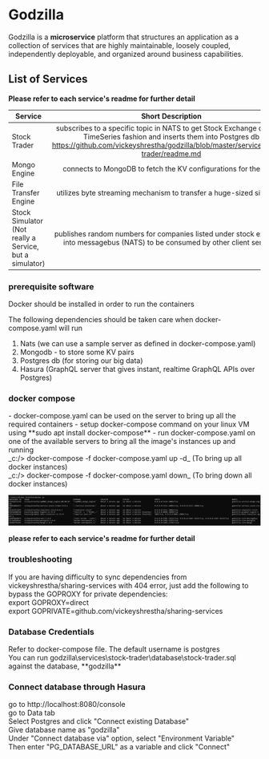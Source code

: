 <h1>Godzilla</h1>

Godzilla is a **microservice** platform that structures an application as a collection of services that are highly maintainable, loosely coupled, independently deployable, and organized around business capabilities.


<h2>List of Services</h2>

**Please refer to each service's readme for further detail**


| Service                                                 |                                                         Short Description                                                         | 
|---------------------------------------------------------|:---------------------------------------------------------------------------------------------------------------------------------:| 
| Stock Trader                                            |   subscribes to a specific topic in NATS to get Stock Exchange data in a TimeSeries fashion and inserts them into Postgres db  https://github.com/vickeyshrestha/godzilla/blob/master/services/stock-trader/readme.md  | 
| Mongo Engine                                            |                                 connects to MongoDB to fetch the KV configurations for the client                                 | 
| File Transfer Engine                                    |                              utilizes byte streaming mechanism to transfer a huge-sized single file                               |
| Stock Simulator (Not really a Service, but a simulator) | publishes random numbers for companies listed under stock exchange into messagebus (NATS) to be consumed by other client services |

<h3>prerequisite software</h3>
Docker should be installed in order to run the containers

The following dependencies should be taken care when docker-compose.yaml will run
1. Nats (we can use a sample server as defined in docker-compose.yaml)
2. Mongodb - to store some KV pairs
3. Postgres db (for storing our big data)
4. Hasura (GraphQL server that gives instant, realtime GraphQL APIs over Postgres)

<h3>docker compose</h3>
- docker-compose.yaml can be used on the server to bring up all the required containers 
- setup docker-compose command on your linux VM using **sudo apt  install docker-compose**
- run docker-compose.yaml on one of the available servers to bring all the image's instances up and running
<br> _c:/> docker-compose -f docker-compose.yaml up -d_ (To bring up all docker instances)
<br> _c:/> docker-compose -f docker-compose.yaml down_ (To bring down all docker instances)
  
![img.png](img.png)

**please refer to each service's readme for further detail**

<h3>troubleshooting</h3>
If you are having difficulty to sync dependencies from vickeyshrestha/sharing-services with 404 error, just add the following to bypass the GOPROXY for private dependencies:
<br> export GOPROXY=direct
<br> export GOPRIVATE=github.com/vickeyshrestha/sharing-services

<h3>Database Credentials</h3>
Refer to docker-compose file. The default username is postgres
<br> You can run godzilla\services\stock-trader\database\stock-trader.sql against the database, **godzilla**

<h3>Connect database through Hasura</h3>
go to http://localhost:8080/console
<br> go to Data tab
<br> Select Postgres and click "Connect existing Database"
<br> Give database name as "godzilla"
<br> Under "Connect database via" option, select "Environment Variable"
<br> Then enter "PG_DATABASE_URL" as a variable and click "Connect"
